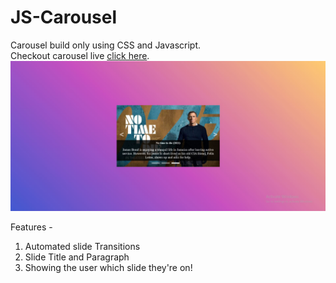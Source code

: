 # JS-Carousel
 Carousel build only using CSS and Javascript.  
 Checkout carousel live [click here](https://js-carousel-k.netlify.app/).  
 ![Title Image of the Project](title_image.JPG)  
   
 Features -  
 1. Automated slide Transitions
 2. Slide Title and Paragraph  
 3. Showing the user which slide they're on!
